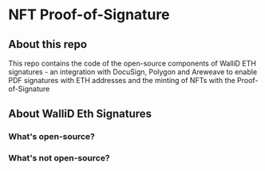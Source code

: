 # NFT Proof-of-Signature

## About this repo
This repo contains the code of the open-source components of WalliD ETH signatures - an integration with DocuSign, Polygon and Areweave to enable PDF signatures with ETH addresses and the minting of NFTs with the Proof-of-Signature

## About WalliD Eth Signatures


### What's open-source?

### What's not open-source?



